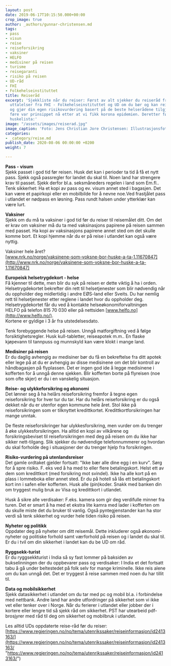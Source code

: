 ```yaml
---
layout: post
date: 2019-06-17T10:15:50.000+00:00
crop_image: true
author: _authors/gunnar-christensen.md
tags:
- pass
- visun
- reise
- reiseforsikring
- vaksiner
- HELFO
- medisiner på reisen
- turisme
- reisegaranti
- risiko på reisen
- UD-råd
- FHI
- Folkehelseinstituttet
title: Reiseråd
excerpt: 'Sjekkliste når du reiser: Først av alt sjekker du reiseråd fra helsemyndighetene,
  uttalelser fra FHI - Folkehelseinstituttet og UD om du bør og kan reise dit du planlegger
  og gjør din egen risikovurdering basert på de beste helserådene tilgjengelig. Husk
  føre var prinsippet nå etter at vi fikk korona epidemien. Deretter følger du denne
  huskelista:'
image: "/assets/images/reiserad.jpg"
image_caption: 'Foto: Jens Christian Jore Christensen: Illustrasjonsfoto'
categories:
- _category/reise.md
publish_date: 2020-08-06 00:00:00 +0200
weight: 7

---
```

**Pass - visum**  
Sjekk passet i god tid før reisen. Husk det kan i perioder ta tid å få et nytt pass. Sjekk også passregler for landet du skal til. Noen land har strengere krav til passet. Sjekk derfor bl.a. seksmåneders regelen i land som Em.fl.. Tenk sikkerhet: Ha et kopi av pass og ev. visum annet sted i bagasjen. Det kan være et papirkopi eller en mobilbilde for å nevne noe.Ved frastjålet pass i utlandet er nødpass en løsning. Pass rundt halsen under ytterklær kan være lurt.

**Vaksiner**  
Sjekk om du må ta vaksiner i god tid før du reiser til reisemålet ditt. Om det er krav om vaksiner må du ta med vaksinasjons papirene på reisen sammen med passet. Ha kopi av vaksinasjons papirene annet sted om det skulle komme bort. Et kopi hjemme når du er på reise i utlandet kan også være nyttig.

Vaksiner hele året?  
[www.nrk.no/norge/vaksinene-som-voksne-bor-huske-a-ta-1.11670847](http://www.nrk.no/norge/vaksinene-som-voksne-bor-huske-a-ta-1.11670847)

**Europeisk helsetrygdekort - helse**  
Få kjenner til dette, men blir du syk på reisen er dette viktig å ha i orden. Helsetrygdekortet bekrefter din rett til helsetjenester som blir nødvendig når du oppholder deg midlertidig i andre EØS-land eller Sveits. Du har nemlig rett til helsetjenester etter reglene i landet hvor du oppholder deg. Helsetrygdekortet får du ved å kontakte helseøkonomiforvaltningen  
HELFO på telefon 815 70 030 eller på nettsiden [www.helfo.no](http://www.helfo.no/).  
Kortene er gyldige i 3 år fra utstedelsesdato.

Tenk forebyggende helse på reisen. Unngå matforgiftning ved å følge forsiktighetsregler. Husk kull-tabletter, reiseapotek m.m.. En flaske kjøpevann til tannpuss og munnskyld kan være klokt i mange land.

**Medisiner på reisen**  
Er du daglig avhengig av medisiner bør du få en bekreftelse fra ditt apotek eller lege på at du er avhengig av disse medisinene om det blir kontroll av håndbagasjen på flyplassen. Det er ingen god ide å legge medisinene i kofferten for å unngå denne sjekken. Blir kofferten borte på flyreisen (noe som ofte skjer) er du i en vanskelig situasjon.

**Reise- og ulykkeforsikring og økonomi**  
Det lønner seg å ha helårs reiseforsikring fremfor å tegne egen reiseforsikring for hver tur du tar. Har du helårs reiseforsikring er du også dekket når du er utenfor egen kommune hele året. Stol ikke på reiseforsikringen som er tilknyttet kredittkortet. Kredittkortforsikringen har mange unntak.

De fleste reiseforsikringer har ulykkesforsikring, men vurder om du trenger å øke ulykkesforsikringen. Ha alltid en kopi av vilkårene og forsikringsbeviset til reiseforsikringen med deg på reisen om du ikke har sikker nett-tilgang. Slik sjekker du nødvendige telefonnummerer og hvordan du skal forholde deg i situasjoner der du trenger hjelp fra forsikringen.

**Risiko-vurdering på utenlandsreiser**  
Det gamle ordtaket gjelder fortsatt: "Ikke bær alle dine egg i en kurv". Sørg for å spre risiko. F. eks ved å ha med to eller flere betalingskort. Helst ett av dem som kredittkort (med forsikring mot svindel). Ikke ha alle kort på en plass i lommeboka eller annet sted. Er du på hotell så lås ett betalingskort kort inn i safen eller kofferten. Husk alle (pin)koder. Snakk med banken din om tryggest mulig bruk av Visa og kredittkort i utlandet.

Husk å sikre alle verdisaker: F.eks. kamera som gir deg verdifulle minner fra turen. Det er smart å ha med et ekstra lite kamra med lader i kofferten om du skulle miste det du bruker til vanlig. Også pyntegjenstander kan ha stor verdi så tenk sikkerhet og vurder hele tiden risiko på reisen.

**Nyheter og politikk**  
Oppdater deg på nyheter om ditt reisemål. Dette inkluderer også økonomi-nyheter og politiske forhold samt værforhold på reisen og i landet du skal til. Er du i tvil om din sikkerhet i landet kan du be UD om råd.

**Ryggsekk-turist**  
Er du ryggsekkturist i India så sy fast lommer på baksiden av bukselinningen der du oppbevarer pass og verdisaker: I India et det fortsatt tabu å gå under beltestedet på folk selv for mange kriminelle. Ikke reis alene om du kan unngå det. Det er tryggest å reise sammen med noen du har tillit til.

**Data og mobilsikkerhet**  
Sjekk datasikkerhet i utlandet om du tar med pc og mobil bl.a. i forbindelse med nettbank. Andre land har andre utfordringer på sikkerhet som vi ikke vet eller tenker over i Norge. Når du ferierer i utlandet eller jobber der i kortere eller lengre tid så sjekk råd om sikkerhet. PST har utearbeid pdf-brosjyrer med råd til deg om sikkerhet og mobilbruk i utlandet.

Les alltid UDs oppdaterte reise-råd før du reiser:  
[https://www.regjeringen.no/no/tema/utenrikssaker/reiseinformasjon/id2413163/](https://www.regjeringen.no/no/tema/utenrikssaker/reiseinformasjon/id2413163/ "https://www.regjeringen.no/no/tema/utenrikssaker/reiseinformasjon/id2413163/")